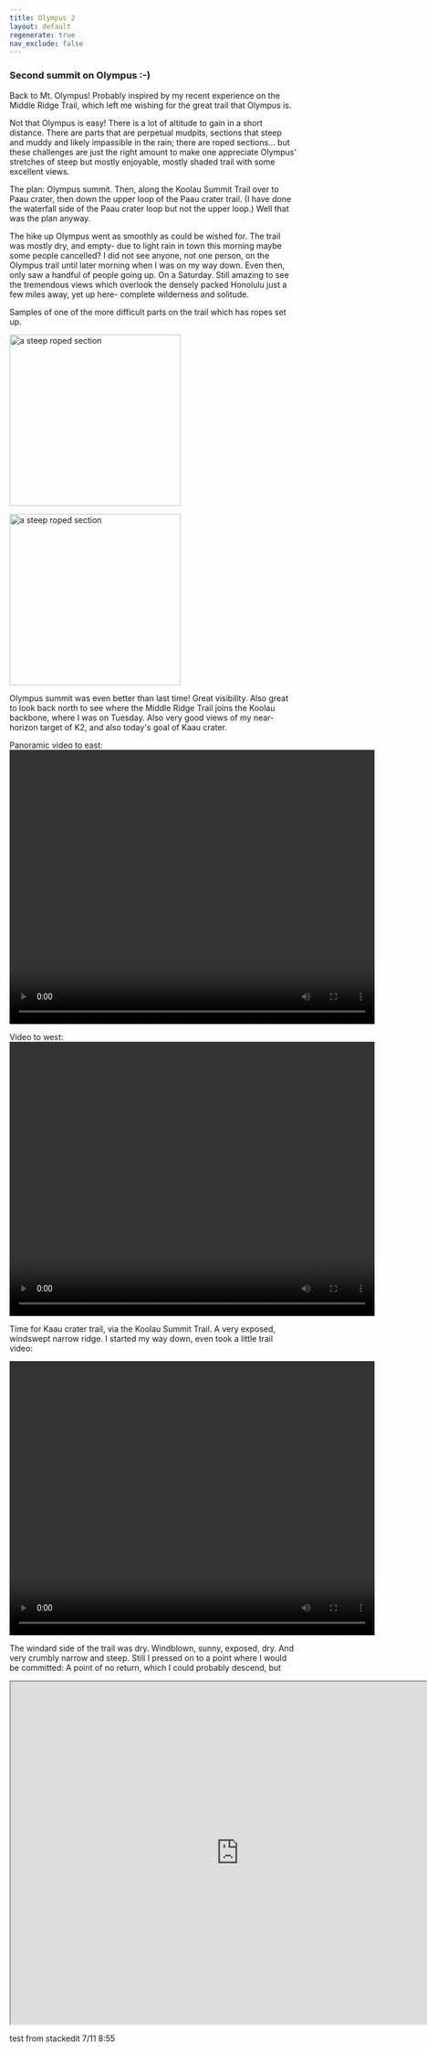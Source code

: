 ```yaml
---
title: Olympus 2
layout: default
regenerate: true
nav_exclude: false
---  
```


### Second summit on Olympus :-)

Back to Mt. Olympus!  Probably inspired by my recent experience on the  Middle Ridge Trail, which left me wishing for the great trail that Olympus is.  

Not that Olympus is easy!  There is a lot of altitude to gain in a short distance.  There are parts that are perpetual mudpits, sections that steep and muddy and likely impassible in the rain; there are roped sections... but these challenges are just the right amount to make one appreciate Olympus' stretches of steep but mostly enjoyable, mostly shaded trail with some excellent views.  

The plan:  Olympus summit.  Then, along the Koolau Summit Trail over to Paau crater, then down the upper loop of the Paau crater trail.  (I have done the waterfall side of the Paau crater loop but not the upper loop.)  Well that was the plan anyway.

The hike up Olympus went as smoothly as could be wished for.  The trail was mostly dry, and empty- due to light rain in town this morning maybe some people cancelled?  I did not see anyone, not one person, on the Olympus trail until later morning when I was on my way down.  Even then, only saw a handful of people going up. On a Saturday.  Still amazing to see the tremendous views which overlook the densely packed Honolulu just a few miles away, yet up here- complete wilderness and solitude.  
 
Samples of one of the more difficult parts on the trail which has ropes set up.  

<p><img src="../oahuv1/images/olympushike2/ropes.JPG" height="300px" alt="a steep roped section"/></p>  

<p><img src="../oahuv1/images/olympushike2/ropestop.JPG" height="300px" alt="a steep roped section"/></p>  

Olympus summit was even better than last time!  Great visibility.  Also great to look back north to see where the Middle Ridge Trail joins the Koolau backbone, where I was on Tuesday.  Also very good views of my near-horizon target of K2, and also today's goal of Kaau crater.    

Panoramic video to east:  
<video width="640" height="480" controls>
<source src="../oahuv1/images/olympushike2/panovideast.webm" type="video/webm">
  Your browser does not support the video tag.
</video>  

Video to west:  
<video width="640" height="480" controls>
<source src="../oahuv1/images/olympushike2/panovidwest.webm" type="video/webm">
  Your browser does not support the video tag.
</video>    

Time for Kaau crater trail, via the Koolau Summit Trail.  A very exposed, windswept narrow ridge.  I started my way down, even took a little trail video:

<video width="640" height="480" controls>
<source src="../oahuv1/images/olympushike2/kaaucraterolympus.webm" type="video/webm">
  Your browser does not support the video tag.
</video>    
 
 The windard side of the trail was dry.  Windblown, sunny, exposed, dry.  And very crumbly narrow and steep.  Still I pressed on to a point where I would be committed:  A point of no return, which I could probably descend, but 

<iframe src="https://www.google.com/maps/d/embed?mid=1xoSwPg6RbnYm52u0NjqyFuY4pY6_YoA&ehbc=2E312F" width="800" height="600"></iframe>

test from stackedit 7/11 8:55
  
<!--stackedit_data:
eyJoaXN0b3J5IjpbMTU3Njc0NDU0MCw0OTU2NjczNjgsLTE1Nj
UwNzQ0Nl19
-->